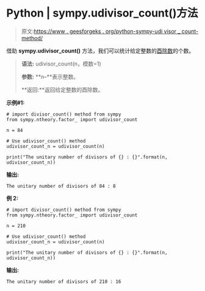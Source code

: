 # Python | sympy.udivisor_count()方法

> 原文:[https://www . geesforgeks . org/python-sympy-udi visor _ count-method/](https://www.geeksforgeeks.org/python-sympy-udivisor_count-method/)

借助 **sympy.udivisor_count()** 方法，我们可以统计给定整数的[酉除数](https://en.wikipedia.org/wiki/Unitary_divisor)的个数。

> **语法:** udivisor_count(n，模数=1)
> 
> **参数:**
> **n–**表示整数。
> 
> **返回:**返回给定整数的酉除数。

**示例#1:**

```
# import divisor_count() method from sympy
from sympy.ntheory.factor_ import udivisor_count

n = 84

# Use udivisor_count() method 
udivisor_count_n = udivisor_count(n) 

print("The unitary number of divisors of {} : {}".format(n, udivisor_count_n))
```

**输出:**

```
The unitary number of divisors of 84 : 8

```

**例 2:**

```
# import divisor_count() method from sympy
from sympy.ntheory.factor_ import udivisor_count

n = 210

# Use udivisor_count() method 
udivisor_count_n = udivisor_count(n) 

print("The unitary number of divisors of {} : {}".format(n, udivisor_count_n))
```

**输出:**

```
The unitary number of divisors of 210 : 16

```